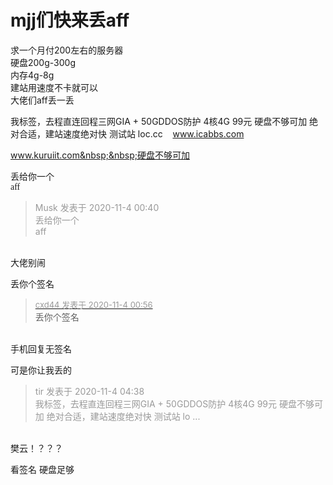 # mjj们快来丢aff


求一个月付200左右的服务器<br />
硬盘200g-300g<br />
内存4g-8g<br />
建站用速度不卡就可以<br />
大佬们aff丢一丢

我标签，去程直连回程三网GIA + 50GDDOS防护 4核4G 99元 硬盘不够可加 绝对合适，建站速度绝对快 测试站 loc.cc&nbsp; &nbsp; www.icabbs.com&nbsp; &nbsp;<img src="static/image/smiley/yct/010.gif" smilieid="41" border="0" alt="" />

www.kuruiit.com&nbsp;&nbsp;硬盘不够可加

丢给你一个<br />
<font face="Impact">aff</font>

<div class="quote"><blockquote><font color="#999999">Musk 发表于 2020-11-4 00:40</font><br />
<font color="#999999">丢给你一个<br />
aff</font></blockquote></div><br />
大佬别闹

丢你个签名

<div class="quote"><blockquote><font size="2"><a href="https://www.hostloc.com/forum.php?mod=redirect&amp;goto=findpost&amp;pid=9399175&amp;ptid=762108" target="_blank"><font color="#999999">cxd44 发表于 2020-11-4 00:56</font></a></font><br />
丢你个签名</blockquote></div><br />
手机回复无签名

可是你让我丢的

<div class="quote"><blockquote><font color="#999999">tir 发表于 2020-11-4 04:38</font><br />
<font color="#999999">我标签，去程直连回程三网GIA + 50GDDOS防护 4核4G 99元 硬盘不够可加 绝对合适，建站速度绝对快 测试站 lo ...</font></blockquote></div><br />
樊云！？？？

看签名 硬盘足够
